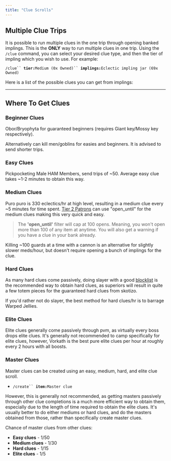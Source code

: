 ```yaml
---
title: "Clue Scrolls"
---
```


## Multiple Clue Trips

It is possible to run multiple clues in the one trip through opening banked implings. This is the **ONLY** way to run multiple clues in one trip. Using the `/clue` command, you can select your desired clue type, and then the tier of impling which you wish to use. For example:

`/clue`` `**`tier:`**`Medium (0x Owned)`` `**`implings:`**`Eclectic impling jar (69x Owned)`

Here is a list of the possible clues you can get from implings:

---

## Where To Get Clues

### Beginner Clues

Obor/Bryophyta for guaranteed beginners (requires Giant key/Mossy key respectively).

Alternatively can kill men/goblins for easies and beginners. It is advised to send shorter trips.

### Easy Clues

Pickpocketing Male HAM Members, send trips of \~50. Average easy clue takes \~1-2 minutes to obtain this way.

### Medium Clues

Puro puro is 330 eclectics/hr at high level, resulting in a medium clue every \~5 minutes for time spent. [Tier 2 Patrons](https://www.patreon.com/oldschoolbot) can use "open_until" for the medium clues making this very quick and easy.

> The **'open_until'** filter will cap at 100 opens. Meaning, you won't open more than 100 of any item at anytime. You will also get a warning if you have a clue in your bank already.

Killing \~100 guards at a time with a cannon is an alternative for slightly slower meds/hour, but doesn't require opening a bunch of implings for the clue.

### Hard Clues

As many hard clues come passively, doing slayer with a good [blocklist](../../skills/slayer/) is the recommended way to obtain hard clues, as superiors will result in quite a few totem pieces for the guaranteed hard clues from skotizo.

If you'd rather not do slayer, the best method for hard clues/hr is to barrage Warped Jellies.

### Elite Clues

Elite clues generally come passively through pvm, as virtually every boss drops elite clues. It's generally not recommended to camp specifically for elite clues, however, Vorkath is the best pure elite clues per hour at roughly every 2 hours with all boosts.

### Master Clues

Master clues can be created using an easy, medium, hard, and elite clue scroll.

- `/create`` `**`item:`**`Master clue`

However, this is generally not recommended, as getting masters passively through other clue completions is a much more efficient way to obtain them, especially due to the length of time required to obtain the elite clues. It's usually better to do either mediums or hard clues, and do the masters obtained from those, rather than specifically create master clues.

Chance of master clues from other clues:

- **Easy clues** - 1/50
- **Medium clues** - 1/30
- **Hard clues** - 1/15
- **Elite clues** - 1/5

